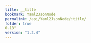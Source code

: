 ```yaml
---
title: __title
bookmark: Yaml2JsonNode
permalink: /api/Yaml2JsonNode/:title/
folder: true
0.13"
version: "1.2.4"
---
```

